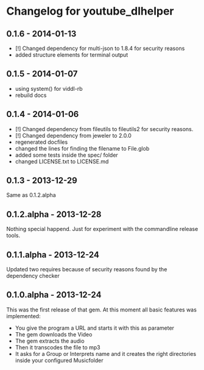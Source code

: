 # Changelog for youtube_dlhelper

## 0.1.6 - 2014-01-13
* [!] Changed dependency for multi-json to 1.8.4 for security reasons
* added structure elements for terminal output

## 0.1.5 - 2014-01-07
* using system() for viddl-rb
* rebuild docs

## 0.1.4 - 2014-01-06
* [!] Changed dependency from fileutils to fileutils2 for security reasons.
* [!] Changed dependency from jeweler to 2.0.0
* regenerated docfiles
* changed the lines for finding the filename to File.glob
* added some tests inside the spec/ folder
* changed LICENSE.txt to LICENSE.md

## 0.1.3 - 2013-12-29
Same as 0.1.2.alpha

## 0.1.2.alpha - 2013-12-28
Nothing special happend. Just for experiment with the commandline release tools.

## 0.1.1.alpha - 2013-12-24
Updated two requires because of security reasons found by the dependency checker

## 0.1.0.alpha - 2013-12-24
This was the first release of that gem. At this moment all basic features was implemented:
* You give the program a URL and starts it with this as parameter
* The gem downloads the Video
* The gem extracts the audio
* Then it transcodes the file to mp3
* It asks for a Group or Interprets name and it creates the right directories inside your configured Musicfolder
